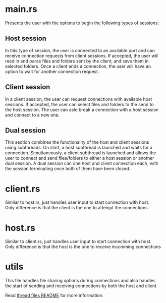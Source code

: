 # main.rs
Presents the user with the options to begin the following types of sessions: 

## Host session
In this type of session, the user is connected to an available port and can receive connection requests from client sessions. If accepted, the user will read in and parse files and folders sent by the client, and save them in selected folders. Once a client ends a connection, the user will have an option to wait for another connection request.

## Client session
In a client session, the user can request connections with available host sessions. If accepted, the user can select files and folders to the send to the host session. The user can aslo break a connection with a host session and connect to a new one.

## Dual session
This section combines the functionality of the host and client sessions using subthreads. On start, a host subthread is launched and waits for a connection. Simultaneously, a client subthread is launched and allows the user to connect and send files/folders to either a host session or another dual session. A dual session can one host and client connection each, with the session terminating once both of them have been closed.

# client.rs
Similar to host.rs, just handles user input to start connection with host.
<br />
Only difference is that the client is the one to attempt the connections

# host.rs
Similar to client.rs, just handles user input to start connection with host.
<br />
Only difference is that the host is the one to receive incomming connections

# utils
This file handles file sharing options during connections and also handles the start of sending and receiving connections by both the host and client.

Read [thread files README](./thread/) for more information.
